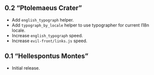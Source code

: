 ## 0.2 “Ptolemaeus Crater”

* Add `english_typograph` helper.
* Add `typograph_by_locale` helper to use typographer for current I18n locale.
* Increase `english_typograph` speed.
* Increase `evil-front/links.js` speed.

## 0.1 “Hellespontus Montes”

* Initial release.

